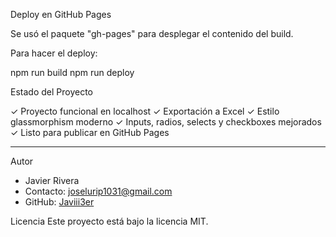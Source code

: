 
Deploy en GitHub Pages

Se usó el paquete "gh-pages" para desplegar el contenido del build.

Para hacer el deploy:

npm run build
npm run deploy


Estado del Proyecto

✓ Proyecto funcional en localhost
✓ Exportación a Excel
✓ Estilo glassmorphism moderno
✓ Inputs, radios, selects y checkboxes mejorados
✓ Listo para publicar en GitHub Pages

---
Autor
- Javier Rivera
- Contacto: joselurip1031@gmail.com
- GitHub: [Javiii3er](https://github.com/javiii3er)

Licencia
Este proyecto está bajo la licencia MIT.

